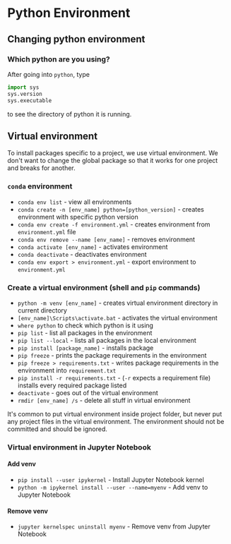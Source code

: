 # Python Environment

## Changing python environment

### Which python are you using?

After going into `python`, type

```python
import sys
sys.version
sys.executable
```

to see the directory of python it is running.

## Virtual environment

To install packages specific to a project, we use virtual environment. We don't want to change the global package so that it works for one project and breaks for another.

### `conda` environment

- `conda env list` - view all environments
- `conda create -n [env_name] python=[python_version]` - creates environment with specific python version
- `conda env create -f environment.yml` - creates environment from `environment.yml` file
- `conda env remove --name [env_name]` - removes environment
- `conda activate [env_name]` - activates environment
- `conda deactivate` - deactivates environment
- `conda env export > environment.yml` - export environment to `environment.yml`

### Create a virtual environment (shell and `pip` commands)

- `python -m venv [env_name]` - creates virtual environment directory in current directory
- `[env_name]\Scripts\activate.bat` - activates the virtual environment
- `where python` to check which python is it using
- `pip list` - list all packages in the environment
- `pip list --local` - lists all packages in the local environment
- `pip install [package_name]` - installs package
- `pip freeze` - prints the package requirements in the environment
- `pip freeze > requirements.txt` - writes package requirements in the environment into `requirement.txt`
- `pip install -r requirements.txt` - (`-r` expects a requirement file) installs every required package listed
- `deactivate` - goes out of the virtual environment
- `rmdir [env_name] /s` - delete all stuff in virtual environment

It's common to put virtual environment inside project folder, but never put any project files in the virtual environment. The environment should not be committed and should be ignored.

### Virtual environment in Jupyter Notebook

#### Add venv

- `pip install --user ipykernel` - Install Jupyter Notebook kernel
- `python -m ipykernel install --user --name=myenv` - Add venv to Jupyter Notebook

#### Remove venv

- `jupyter kernelspec uninstall myenv` - Remove venv from Jupyter Notebook